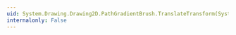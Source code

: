 ```yaml
---
uid: System.Drawing.Drawing2D.PathGradientBrush.TranslateTransform(System.Single,System.Single,System.Drawing.Drawing2D.MatrixOrder)
internalonly: False
---
```

